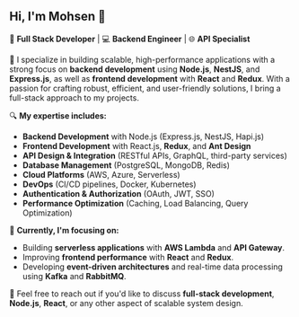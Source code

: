 ## Hi, I'm Mohsen 👋

<!--
**S-MOHSEN-SH/S-MOHSEN-SH** is a ✨ _special_ ✨ repository because its `README.md` (this file) appears on your GitHub profile.

Here are some ideas to get you started:

- 🔭 I’m currently working on ...
- 🌱 I’m currently learning ...
- 👯 I’m looking to collaborate on ...
- 🤔 I’m looking for help with ...
- 💬 Ask me about ...
- 📫 How to reach me: ...
- 😄 Pronouns: ...
- ⚡ Fun fact: ...
-->

🚀 **Full Stack Developer** | 💻 **Backend Engineer** | 🌐 **API Specialist**

🔧 I specialize in building scalable, high-performance applications with a strong focus on **backend development** using **Node.js**, **NestJS**, and **Express.js**, as well as **frontend development** with **React** and **Redux**. 
    With a passion for crafting robust, efficient, and user-friendly solutions, I bring a full-stack approach to my projects.

🔍 **My expertise includes:**
- **Backend Development** with Node.js (Express.js, NestJS, Hapi.js)
- **Frontend Development** with React.js, **Redux**, and **Ant Design**
- **API Design & Integration** (RESTful APIs, GraphQL, third-party services)
- **Database Management** (PostgreSQL, MongoDB, Redis)
- **Cloud Platforms** (AWS, Azure, Serverless)
- **DevOps** (CI/CD pipelines, Docker, Kubernetes)
- **Authentication & Authorization** (OAuth, JWT, SSO)
- **Performance Optimization** (Caching, Load Balancing, Query Optimization)

🌱 **Currently, I'm focusing on:**
- Building **serverless applications** with **AWS Lambda** and **API Gateway**.
- Improving **frontend performance** with **React** and **Redux**.
- Developing **event-driven architectures** and real-time data processing using **Kafka** and **RabbitMQ**.

💬 Feel free to reach out if you'd like to discuss **full-stack development**, **Node.js**, **React**, or any other aspect of scalable system design.

